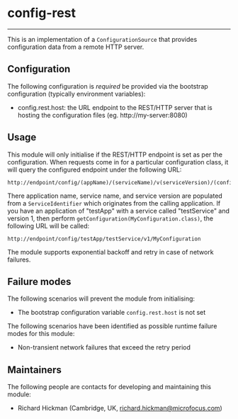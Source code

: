 # config-rest

---

 This is an implementation of a `ConfigurationSource` that provides
 configuration data from a remote HTTP server.


## Configuration

 The following configuration is *required* be provided via the bootstrap
 configuration (typically environment variables):

 - config.rest.host: the URL endpoint to the REST/HTTP server that is hosting
  the configuration files (eg. http://my-server:8080)


## Usage

 This module will only initialise if the REST/HTTP endpoint is set as per the
 configuration. When requests come in for a particular configuration class, it
 will query the configured endpoint under the following URL:

 ```
 http://endpoint/config/(appName)/(serviceName)/v(serviceVersion)/(configClass)
 ```

 There application name, service name, and service version are populated from
 a `ServiceIdentifier` which originates from the calling application. If you
 have an application of "testApp" with a service called "testService" and
 version 1, then perform `getConfiguration(MyConfiguration.class)`, the
 following URL will be called:

 ```
 http://endpoint/config/testApp/testService/v1/MyConfiguration
 ```

 The module supports exponential backoff and retry in case of network failures.


## Failure modes

 The following scenarios will prevent the module from initialising:

 - The bootstrap configuration variable `config.rest.host` is not set

 The following scenarios have been identified as possible runtime failure modes
 for this module:

 - Non-transient network failures that exceed the retry period


## Maintainers

 The following people are contacts for developing and maintaining this module:

 - Richard Hickman (Cambridge, UK, richard.hickman@microfocus.com)
